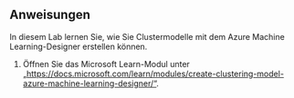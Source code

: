 ﻿---
lab:
    title: 'Erstellen eines Clustermodells mithilfe des Azure Machine Learning-Designers'
---

## Anweisungen
In diesem Lab lernen Sie, wie Sie Clustermodelle mit dem Azure Machine Learning-Designer erstellen können.

1.	Öffnen Sie das Microsoft Learn-Modul unter „https://docs.microsoft.com/learn/modules/create-clustering-model-azure-machine-learning-designer/“.
